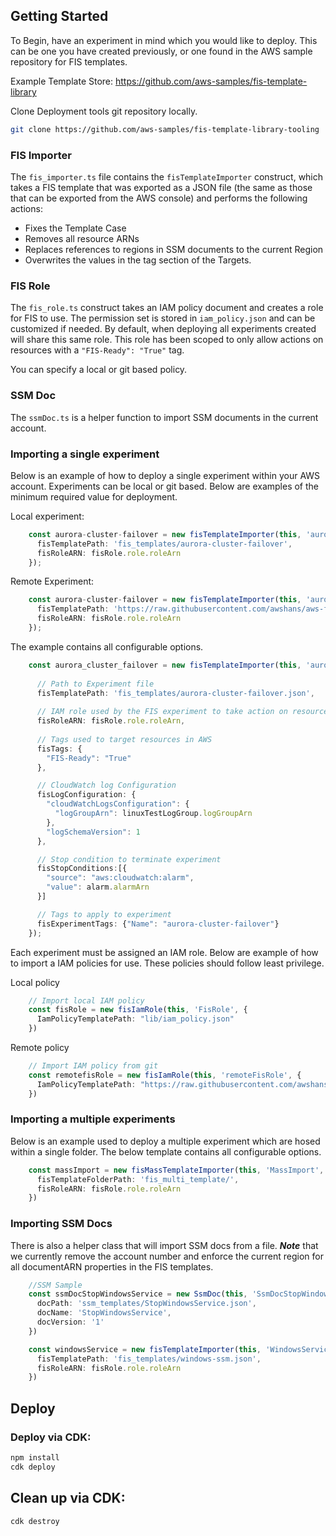 ## Getting Started

To Begin, have an experiment in mind which you would like to deploy. This can be one you have created previously, or one found in the AWS sample repository for FIS templates. 

Example Template Store: https://github.com/aws-samples/fis-template-library

Clone Deployment tools git repository locally.

```sh
git clone https://github.com/aws-samples/fis-template-library-tooling
```

### FIS Importer

The `fis_importer.ts` file contains the `fisTemplateImporter` construct, which takes a FIS template that was exported as a JSON file (the same as those that can be exported from the AWS console) and performs the following actions:
- Fixes the Template Case
- Removes all resource ARNs
- Replaces references to regions in SSM documents to the current Region
- Overwrites the values in the tag section of the Targets.

### FIS Role

The `fis_role.ts` construct takes an IAM policy document and creates a role for FIS to use. The permission set is stored in `iam_policy.json` and can be customized if needed. By default, when deploying all experiments created will share this same role. This role has been scoped to only allow actions on resources with a `"FIS-Ready": "True"` tag.

You can specify a local or git based policy. 

### SSM Doc
The `ssmDoc.ts` is a helper function to import SSM documents in the current account.  

### Importing a single experiment 

Below is an example of how to deploy a single experiment within your AWS account. Experiments can be local or git based. Below are examples of the minimum required value for deployment. 

Local experiment:
```typescript
    const aurora-cluster-failover = new fisTemplateImporter(this, 'aurora-cluster-failover', {
      fisTemplatePath: 'fis_templates/aurora-cluster-failover',
      fisRoleARN: fisRole.role.roleArn
    });
```
Remote Experiment:

```typescript
    const aurora-cluster-failover = new fisTemplateImporter(this, 'aurora-cluster-failover', {
      fisTemplatePath: 'https://raw.githubusercontent.com/awshans/aws-fault-injection-simulator-samples/main/aurora-cluster-failover/aurora-cluster-failover-template.json',
      fisRoleARN: fisRole.role.roleArn
    });
```
 The example contains all configurable options.

```typescript
    const aurora_cluster_failover = new fisTemplateImporter(this, 'aurora-cluster-failover', {
      
      // Path to Experiment file
      fisTemplatePath: 'fis_templates/aurora-cluster-failover.json',
      
      // IAM role used by the FIS experiment to take action on resources 
      fisRoleARN: fisRole.role.roleArn,
      
      // Tags used to target resources in AWS
      fisTags: {
        "FIS-Ready": "True"
      },

      // CloudWatch log Configuration 
      fisLogConfiguration: {
        "cloudWatchLogsConfiguration": {
          "logGroupArn": linuxTestLogGroup.logGroupArn
        },
        "logSchemaVersion": 1
      },

      // Stop condition to terminate experiment 
      fisStopConditions:[{
        "source": "aws:cloudwatch:alarm",
        "value": alarm.alarmArn
      }]

      // Tags to apply to experiment
      fisExperimentTags: {"Name": "aurora-cluster-failover"}
    });

```

Each experiment must be assigned an IAM role. Below are example of how to import a IAM policies for use. These policies should follow least privilege. 

Local policy
```typescript
    // Import local IAM policy 
    const fisRole = new fisIamRole(this, 'FisRole', {
      IamPolicyTemplatePath: "lib/iam_policy.json"
    })
```
Remote policy
```typescript
    // Import IAM policy from git
    const remotefisRole = new fisIamRole(this, 'remoteFisRole', {
      IamPolicyTemplatePath: "https://raw.githubusercontent.com/awshans/aws-fault-injection-simulator-samples/main/aurora-cluster-failover/aurora-cluster-failover-iam-policy.json"
    })

```
### Importing a multiple experiments

Below is an example used to deploy a multiple experiment which are hosed within a single folder. The below template contains all configurable options. 

```typescript
    const massImport = new fisMassTemplateImporter(this, 'MassImport', {
      fisTemplateFolderPath: 'fis_multi_template/',
      fisRoleARN: fisRole.role.roleArn
    })
```

### Importing SSM Docs

There is also a helper class that will import SSM docs from a file. ***Note*** that we currently remove the account number and enforce the current region for all documentARN properties in the FIS templates.  

```typescript
    //SSM Sample
    const ssmDocStopWindowsService = new SsmDoc(this, 'SsmDocStopWindowsService', {
      docPath: 'ssm_templates/StopWindowsService.json',
      docName: 'StopWindowsService',
      docVersion: '1'
    })

    const windowsService = new fisTemplateImporter(this, 'WindowsService', {
      fisTemplatePath: 'fis_templates/windows-ssm.json',
      fisRoleARN: fisRole.role.roleArn
    })
```

## Deploy 

### Deploy via CDK:
```bash
npm install
cdk deploy
```

## Clean up via CDK:
```bash
cdk destroy
```
